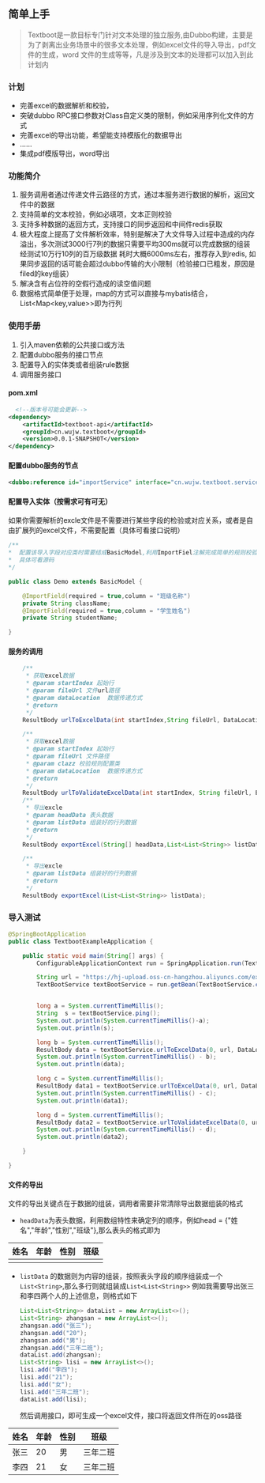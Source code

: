 ## 简单上手
> Textboot是一款目标专门针对文本处理的独立服务,由Dubbo构建，主要是为了剥离出业务场景中的很多文本处理，例如excel文件的导入导出，pdf文件的生成，word
文件的生成等等，凡是涉及到文本的处理都可以加入到此计划内

### 计划
* 完善excel的数据解析和校验，
* 突破dubbo RPC接口参数对Class自定义类的限制，例如采用序列化文件的方式
* 完善excel的导出功能，希望能支持模版化的数据导出
* ......
* 集成pdf模版导出，word导出

### 功能简介
1. 服务调用者通过传递文件云路径的方式，通过本服务进行数据的解析，返回文件中的数据
2. 支持简单的文本校验，例如必填项，文本正则校验
3. 支持多种数据的返回方式，支持接口的同步返回和中间件redis获取
4. 极大程度上提高了文件解析效率，特别是解决了大文件导入过程中造成的内存溢出，多次测试3000行7列的数据只需要平均300ms就可以完成数据的组装
   经测试10万行10列的百万级数据 耗时大概6000ms左右，推荐存入到redis, 如果同步返回的话可能会超过dubbo传输的大小限制（检验接口已粗发，原因是filed的key组装）
5. 解决含有占位符的空假行造成的读空值问题
6. 数据格式简单便于处理，map的方式可以直接与mybatis结合，List<Map<key,value>>即为行列

### 使用手册
1. 引入maven依赖的公共接口或方法
2. 配置dubbo服务的接口节点
3. 配置导入的实体类或者组装rule数据
4. 调用服务接口

#### pom.xml
```xml
  <!--版本号可能会更新-->
<dependency>
    <artifactId>textboot-api</artifactId>
    <groupId>cn.wujw.textboot</groupId>
    <version>0.0.1-SNAPSHOT</version>
</dependency>

```
#### 配置dubbo服务的节点
```xml
<dubbo:reference id="importService" interface="cn.wujw.textboot.service.TextBootService" protocol="dubbo"/>
```
#### 配置导入实体（按需求可有可无）
如果你需要解析的excle文件是不需要进行某些字段的检验或对应关系，或者是自由扩展列的excel文件，不需要配置（具体可看接口说明）
```java
/**
*  配置该导入字段对应类时需要结成BasicModel,利用ImportFiel注解完成简单的规则校验
*  具体可看源码
*/

public class Demo extends BasicModel {

    @ImportField(required = true,column = "班级名称")
    private String className;
    @ImportField(required = true,column = "学生姓名")
    private String studentName;

}
```

#### 服务的调用
```java
    /**
     * 获取excel数据
     * @param startIndex 起始行
     * @param fileUrl 文件url路径
     * @param dataLocation  数据传递方式
     * @return
     */
    ResultBody urlToExcelData(int startIndex,String fileUrl, DataLocation dataLocation);

    /**
     * 获取excel数据
     * @param startIndex 起始行
     * @param fileUrl 文件路径
     * @param clazz 校验规则配置类
     * @param dataLocation  数据传递方式
     * @return
     */
    ResultBody urlToValidateExcelData(int startIndex, String fileUrl, ExcelRuleBuilder clazz, DataLocation dataLocation);
    /**
     * 导出excle
     * @param headData 表头数据
     * @param listData 组装好的行列数据
     * @return
     */
    ResultBody exportExcel(String[] headData,List<List<String>> listData);

    /**
     * 导出excle
     * @param listData 组装好的行列数据
     * @return
     */
    ResultBody exportExcel(List<List<String>> listData);

```
### 导入测试
```java
@SpringBootApplication
public class TextbootExampleApplication {

    public static void main(String[] args) {
        ConfigurableApplicationContext run = SpringApplication.run(TextbootExampleApplication.class, args);

        String url = "https://hj-upload.oss-cn-hangzhou.aliyuncs.com/exam/201901/201901281429045528.xlsx";
        TextBootService textBootService = run.getBean(TextBootService.class);


        long a = System.currentTimeMillis();
        String  s = textBootService.ping();
        System.out.println(System.currentTimeMillis()-a);
        System.out.println(s);

        long b = System.currentTimeMillis();
        ResultBody data = textBootService.urlToExcelData(0, url, DataLocation.SYNC);
        System.out.println(System.currentTimeMillis() - b);
        System.out.println(data);

        long c = System.currentTimeMillis();
        ResultBody data1 = textBootService.urlToExcelData(0, url, DataLocation.REDIS);
        System.out.println(System.currentTimeMillis() - c);
        System.out.println(data1);

        long d = System.currentTimeMillis();
        ResultBody data2 = textBootService.urlToValidateExcelData(0, url, ExcelMappingFactory.INSTANCE.builder(Demo.class), DataLocation.SYNC);
        System.out.println(System.currentTimeMillis() - d);
        System.out.println(data2);

    }

}
```
#### 文件的导出
文件的导出关键点在于数据的组装，调用者需要非常清除导出数据组装的格式

* `headData`为表头数据，利用数组特性来确定列的顺序，例如head = {"姓名","年龄","性别","班级"},那么表头的格式即为

| 姓名 | 年龄 | 性别 | 班级 |
| ---- | ---- | ---- | ---- |
|      |      |      |      |

* `listData` 的数据则为内容的组装，按照表头字段的顺序组装成一个`List<String>`,那么多行则就组装成`List<List<String>>` 例如我需要导出张三和李四两个人的上述信息，则格式如下

  ```java
  List<List<String>> dataList = new ArrayList<>();
  List<String> zhangsan = new ArrayList<>();
  zhangsan.add("张三");
  zhangsan.add("20");
  zhangsan.add("男");
  zhangsan.add("三年二班");
  dataList.add(zhangsan);
  List<String> lisi = new ArrayList<>();
  lisi.add("李四");
  lisi.add("21");
  lisi.add("女");
  lisi.add("三年二班");
  dataList.add(lisi);
  ```

  然后调用接口，即可生成一个excel文件，接口将返回文件所在的oss路径

| 姓名 | 年龄 | 性别 | 班级 |
| ---- | ---- | ---- | ---- |
|  张三    | 20     | 男     |三年二班      |
| 李四 | 21 | 女 |三年二班 |


